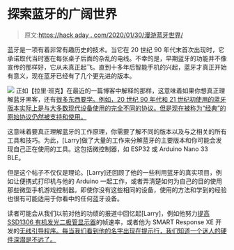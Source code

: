 # 探索蓝牙的广阔世界

> 原文:[https://hack aday . com/2020/01/30/漫游蓝牙世界/](https://hackaday.com/2020/01/30/poking-around-the-wide-world-of-bluetooth/)

蓝牙是一项有着非常有趣历史的技术。当它在 20 世纪 90 年代末首次出现时，它承诺取代当时塞在每张桌子后面的杂乱的电线。不幸的是，早期蓝牙的功能并不像宣传的那样好，它从未真正起飞。直到十多年后智能手机的兴起，蓝牙才真正开始有意义，现在蓝牙已经有了几个更先进的版本。

[![](../Images/f6765b24fe51b291cb4ad39de3836d02.png)](https://hackaday.com/wp-content/uploads/2020/01/blehacking_detail.jpg) 正如【拉里·班克】在最近的一篇博客中解释的那样，这意味着如果你想真正理解蓝牙黑客，还有[很多东西要学。例如，20 世纪 90 年代和 21 世纪初使用的蓝牙版本实际上是与大多数现代设备使用的完全不同的协议。但是现在被称为“经典”的原始协议仍然被支持和使用。](https://bitbanksoftware.blogspot.com/2020/01/my-ble-adventures.html)

这意味着要真正理解蓝牙的工作原理，你需要了解不同的版本以及与之相关的所有工具和技巧。为此，[Larry]做了大量的工作来分解蓝牙的主要版本和你可能会发现自己正在使用的工具。这包括微控制器，如 ESP32 或 Arduino Nano 33 BLE。

但是这个帖子不仅仅是理论。[Larry]还回顾了他的一些利用蓝牙的真实项目，例如让便携式打印机与他的 Arduino 一起工作，或者弄清楚如何为自己的目的使用那些微型手机游戏控制器。即使你没有这些相同的设备，使用的方法和学到的经验也很有可能适用于你看中的任何蓝牙设备。

读者可能会从我们以前对他的功绩的报道中回忆起[Larry]，例如他努力[提高 SSD1306 有机发光二极管显示器](https://hackaday.com/2018/05/08/push-it-to-the-limit-ssd1306-at-150-fps/)的帧速率，或者他为 SMART Response XE 开发的[无线引导程序。每当我们看到他的名字出现在提示行，我们知道一个迷人的硬件深潜是不远了。](https://hackaday.com/2018/09/08/smart-response-xe-gets-wireless-bootloader/)